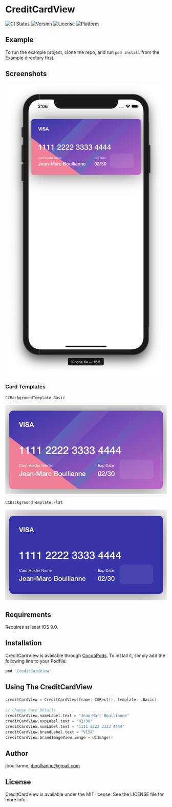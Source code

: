 # CreditCardView

[![CI Status](https://img.shields.io/travis/jboullianne/CreditCardView.svg?style=flat)](https://travis-ci.org/jboullianne/CreditCardView)
[![Version](https://img.shields.io/cocoapods/v/CreditCardView.svg?style=flat)](https://cocoapods.org/pods/CreditCardView)
[![License](https://img.shields.io/cocoapods/l/CreditCardView.svg?style=flat)](https://cocoapods.org/pods/CreditCardView)
[![Platform](https://img.shields.io/cocoapods/p/CreditCardView.svg?style=flat)](https://cocoapods.org/pods/CreditCardView)

## Example

To run the example project, clone the repo, and run `pod install` from the Example directory first.

## Screenshots
![BasicFull](screenshots/Basic_Full.png)

### Card Templates

```swift
CCBackgroundTemplate.Basic
```
![BasicSmall](screenshots/Basic_Small.png)

```swift
CCBackgroundTemplate.Flat
```
![FlatSmall](screenshots/Flat_Small.png)

## Requirements
Requires at least iOS 9.0.

## Installation

CreditCardView is available through [CocoaPods](https://cocoapods.org). To install
it, simply add the following line to your Podfile:

```ruby
pod 'CreditCardView'
```

## Using The CreditCardView
```swift
creditCardView = CreditCardView(frame: CGRect(), template: .Basic)

// Change Card Details
creditCardView.nameLabel.text = "Jean-Marc Boullianne"
creditCardView.expLabel.text = "02/30"
creditCardView.numLabel.text = "1111 2222 3333 4444"
creditCardView.brandLabel.text = "VISA"
creditCardView.brandImageView.image = UIImage()
```

## Author

jboullianne, jboullianne@gmail.com

## License

CreditCardView is available under the MIT license. See the LICENSE file for more info.
